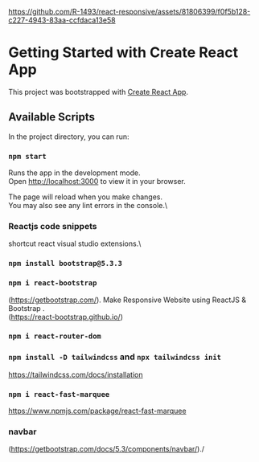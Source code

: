 https://github.com/R-1493/react-responsive/assets/81806399/f0f5b128-c227-4943-83aa-ccfdaca13e58

# Getting Started with Create React App

This project was bootstrapped with [Create React App](https://github.com/facebook/create-react-app).

## Available Scripts

In the project directory, you can run:

### `npm start`

Runs the app in the development mode.\
Open [http://localhost:3000](http://localhost:3000) to view it in your browser.

The page will reload when you make changes.\
You may also see any lint errors in the console.\

### Reactjs code snippets

shortcut react visual studio extensions.\

### `npm install bootstrap@5.3.3`

### `npm i react-bootstrap`

(https://getbootstrap.com/).
Make Responsive Website using ReactJS & Bootstrap .\
(https://react-bootstrap.github.io/)

### `npm i react-router-dom`

### `npm install -D tailwindcss` and `npx tailwindcss init`

https://tailwindcss.com/docs/installation

### `npm i react-fast-marquee`

https://www.npmjs.com/package/react-fast-marquee

### navbar

(https://getbootstrap.com/docs/5.3/components/navbar/)./
